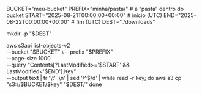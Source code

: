 BUCKET="meu-bucket"
PREFIX="minha/pasta/"       # a “pasta” dentro do bucket
START="2025-08-21T00:00:00+00:00"  # início (UTC)
END="2025-08-22T00:00:00+00:00"    # fim (UTC)
DEST="./downloads"

mkdir -p "$DEST"

aws s3api list-objects-v2 \
  --bucket "$BUCKET" \
  --prefix "$PREFIX" \
  --page-size 1000 \
  --query "Contents[?LastModified>='$START' && LastModified<'$END'].Key" \
  --output text |
tr '\t' '\n' | sed '/^$/d' | while read -r key; do
  aws s3 cp "s3://$BUCKET/$key" "$DEST/"
done
